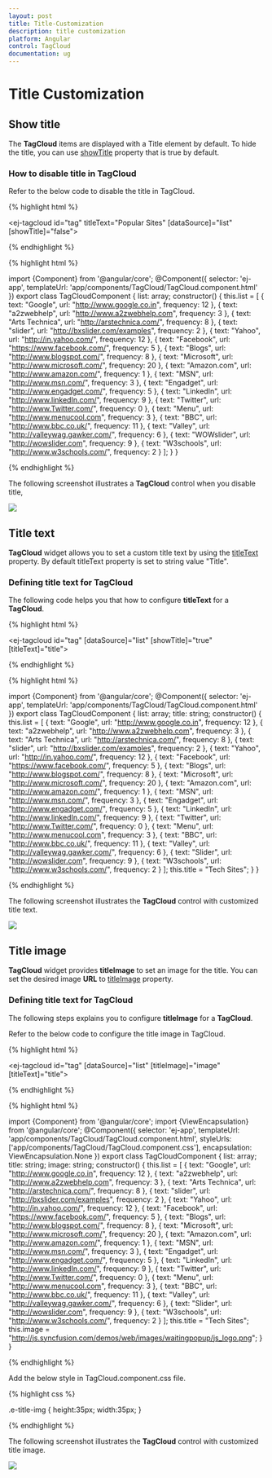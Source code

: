 ```yaml
---
layout: post
title: Title-Customization
description: title customization
platform: Angular
control: TagCloud
documentation: ug
---
```


# Title Customization

## Show title

The **TagCloud** items are displayed with a Title element by default. To hide the title, you can use [showTitle](https://help.syncfusion.com/api/js/ejtagcloud#members:showtitle) property that is true by default.

### How to disable title in TagCloud

Refer to the below code to disable the title in TagCloud.

{% highlight html %}

<ej-tagcloud id="tag" titleText="Popular Sites" [dataSource]="list" [showTitle]="false"></ej-tagcloud>

{% endhighlight %}

{% highlight html %}

import {Component} from '@angular/core';
@Component({
    selector: 'ej-app',
    templateUrl: 'app/components/TagCloud/TagCloud.component.html'
    })
export class TagCloudComponent {
    list: array;
    constructor() {
    this.list = [
    { text: "Google", url: "http://www.google.co.in", frequency: 12 },
    { text: "a2zwebhelp", url: "http://www.a2zwebhelp.com", frequency: 3 },
    { text: "Arts Technica", url: "http://arstechnica.com/", frequency: 8 },
    { text: "slider", url: "http://bxslider.com/examples", frequency: 2 },
    { text: "Yahoo", url: "http://in.yahoo.com/", frequency: 12 },
    { text: "Facebook", url: "https://www.facebook.com/", frequency: 5 },
    { text: "Blogs", url: "http://www.blogspot.com/", frequency: 8 },
    { text: "Microsoft", url: "http://www.microsoft.com/", frequency: 20 },
    { text: "Amazon.com", url: "http://www.amazon.com/", frequency: 1 },
    { text: "MSN", url: "http://www.msn.com/", frequency: 3 },
    { text: "Engadget", url: "http://www.engadget.com/", frequency: 5 },
    { text: "LinkedIn", url: "http://www.linkedIn.com/", frequency: 9 },
    { text: "Twitter", url: "http://www.Twitter.com/", frequency: 0 },
    { text: "Menu", url: "http://www.menucool.com", frequency: 3 },
    { text: "BBC", url: "http://www.bbc.co.uk/", frequency: 11 },
    { text: "Valley", url: "http://valleywag.gawker.com/", frequency: 6 },
    { text: "WOWslider", url: "http://wowslider.com", frequency: 9 },
    { text: "W3schools", url: "http://www.w3schools.com/", frequency: 2 }
    ];
    }
}

{% endhighlight %}

The following screenshot illustrates a **TagCloud** control when you disable title,

![](Title-Customization_images/Title-Customization_img1.png) 


## Title text

**TagCloud** widget allows you to set a custom title text by using the [titleText](https://help.syncfusion.com/api/js/ejtagcloud#members:titletext) property. By default titleText property is set to string value "Title".

### Defining title text for TagCloud

The following code helps you that how to configure **titleText** for a **TagCloud**.

{% highlight html %}

<ej-tagcloud id="tag" [dataSource]="list" [showTitle]="true" [titleText]="title"></ej-tagcloud>

{% endhighlight %}

{% highlight html %}

import {Component} from '@angular/core';
@Component({
    selector: 'ej-app',
    templateUrl: 'app/components/TagCloud/TagCloud.component.html'
    })
export class TagCloudComponent {
    list: array;
    title: string;
    constructor() {
    this.list = [
    { text: "Google", url: "http://www.google.co.in", frequency: 12 },
    { text: "a2zwebhelp", url: "http://www.a2zwebhelp.com", frequency: 3 },
    { text: "Arts Technica", url: "http://arstechnica.com/", frequency: 8 },
    { text: "slider", url: "http://bxslider.com/examples", frequency: 2 },
    { text: "Yahoo", url: "http://in.yahoo.com/", frequency: 12 },
    { text: "Facebook", url: "https://www.facebook.com/", frequency: 5 },
    { text: "Blogs", url: "http://www.blogspot.com/", frequency: 8 },
    { text: "Microsoft", url: "http://www.microsoft.com/", frequency: 20 },
    { text: "Amazon.com", url: "http://www.amazon.com/", frequency: 1 },
    { text: "MSN", url: "http://www.msn.com/", frequency: 3 },
    { text: "Engadget", url: "http://www.engadget.com/", frequency: 5 },
    { text: "LinkedIn", url: "http://www.linkedIn.com/", frequency: 9 },
    { text: "Twitter", url: "http://www.Twitter.com/", frequency: 0 },
    { text: "Menu", url: "http://www.menucool.com", frequency: 3 },
    { text: "BBC", url: "http://www.bbc.co.uk/", frequency: 11 },
    { text: "Valley", url: "http://valleywag.gawker.com/", frequency: 6 },
    { text: "Slider", url: "http://wowslider.com", frequency: 9 },
    { text: "W3schools", url: "http://www.w3schools.com/", frequency: 2 }
    ];
    this.title = "Tech Sites";
    }
}

{% endhighlight %}

The following screenshot illustrates the **TagCloud** control with customized title text.

![](Title-Customization_images/Title-Customization_img2.png)


## Title image

**TagCloud** widget provides **titleImage** to set an image for the title. You can set the desired image **URL** to [titleImage](https://help.syncfusion.com/api/js/ejtagcloud#members:titleimage) property.

### Defining title text for TagCloud

The following steps explains you to configure **titleImage** for a **TagCloud**.

Refer to the below code to configure the title image in TagCloud.

{% highlight html %}

<ej-tagcloud id="tag" [dataSource]="list" [titleImage]="image" [titleText]="title"></ej-tagcloud>

{% endhighlight %}

{% highlight html %}

import {Component} from '@angular/core';
import {ViewEncapsulation} from '@angular/core'; 
@Component({
    selector: 'ej-app',
    templateUrl: 'app/components/TagCloud/TagCloud.component.html',
    styleUrls: ['app/components/TagCloud/TagCloud.component.css'],
    encapsulation: ViewEncapsulation.None
    })
export class TagCloudComponent {
    list: array;
    title: string;
    image: string;
    constructor() {
    this.list = [
    { text: "Google", url: "http://www.google.co.in", frequency: 12 },
    { text: "a2zwebhelp", url: "http://www.a2zwebhelp.com", frequency: 3 },
    { text: "Arts Technica", url: "http://arstechnica.com/", frequency: 8 },
    { text: "slider", url: "http://bxslider.com/examples", frequency: 2 },
    { text: "Yahoo", url: "http://in.yahoo.com/", frequency: 12 },
    { text: "Facebook", url: "https://www.facebook.com/", frequency: 5 },
    { text: "Blogs", url: "http://www.blogspot.com/", frequency: 8 },
    { text: "Microsoft", url: "http://www.microsoft.com/", frequency: 20 },
    { text: "Amazon.com", url: "http://www.amazon.com/", frequency: 1 },
    { text: "MSN", url: "http://www.msn.com/", frequency: 3 },
    { text: "Engadget", url: "http://www.engadget.com/", frequency: 5 },
    { text: "LinkedIn", url: "http://www.linkedIn.com/", frequency: 9 },
    { text: "Twitter", url: "http://www.Twitter.com/", frequency: 0 },
    { text: "Menu", url: "http://www.menucool.com", frequency: 3 },
    { text: "BBC", url: "http://www.bbc.co.uk/", frequency: 11 },
    { text: "Valley", url: "http://valleywag.gawker.com/", frequency: 6 },
    { text: "Slider", url: "http://wowslider.com", frequency: 9 },
    { text: "W3schools", url: "http://www.w3schools.com/", frequency: 2 }
    ];
    this.title = "Tech Sites";
    this.image = "http://js.syncfusion.com/demos/web/images/waitingpopup/js_logo.png";
    }
}

{% endhighlight %}

Add the below style in TagCloud.component.css file.

{% highlight css %}

.e-title-img {
    height:35px;
    width:35px;
}

{% endhighlight %}

The following screenshot illustrates the **TagCloud** control with customized title image.

![](Title-Customization_images/Title-Customization_img3.png)